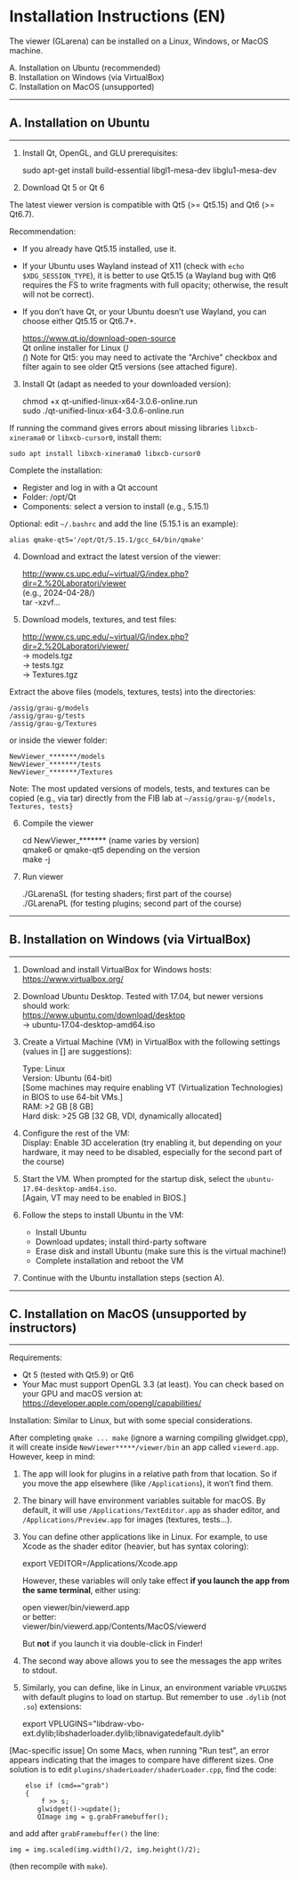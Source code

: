 # Installation Instructions (EN)

The viewer (GLarena) can be installed on a Linux, Windows, or MacOS machine.

A. Installation on Ubuntu (recommended)  
B. Installation on Windows (via VirtualBox)  
C. Installation on MacOS (unsupported)

---

## A. Installation on Ubuntu
--------------------------------------

1. Install Qt, OpenGL, and GLU prerequisites:

    sudo apt-get install build-essential libgl1-mesa-dev libglu1-mesa-dev

2. Download Qt 5 or Qt 6

The latest viewer version is compatible with Qt5 (>= Qt5.15) and Qt6 (>= Qt6.7).

Recommendation:  
  - If you already have Qt5.15 installed, use it.  
  - If your Ubuntu uses Wayland instead of X11 (check with `echo $XDG_SESSION_TYPE`), it is better to use Qt5.15 (a Wayland bug with Qt6 requires the FS to write fragments with full opacity; otherwise, the result will not be correct).  
  - If you don’t have Qt, or your Ubuntu doesn’t use Wayland, you can choose either Qt5.15 or Qt6.7+.

    https://www.qt.io/download-open-source  
    Qt online installer for Linux (*)  
    (*) Note for Qt5: you may need to activate the "Archive" checkbox and filter again to see older Qt5 versions (see attached figure).

3. Install Qt (adapt as needed to your downloaded version):

    chmod +x qt-unified-linux-x64-3.0.6-online.run  
    sudo ./qt-unified-linux-x64-3.0.6-online.run

If running the command gives errors about missing libraries `libxcb-xinerama0` or `libxcb-cursor0`, install them:

    sudo apt install libxcb-xinerama0 libxcb-cursor0

Complete the installation:  
  - Register and log in with a Qt account  
  - Folder: /opt/Qt  
  - Components: select a version to install (e.g., 5.15.1)

Optional: edit `~/.bashrc` and add the line (5.15.1 is an example):

    alias qmake-qt5='/opt/Qt/5.15.1/gcc_64/bin/qmake'

4. Download and extract the latest version of the viewer:

    http://www.cs.upc.edu/~virtual/G/index.php?dir=2.%20Laboratori/viewer  
    (e.g., 2024-04-28/)  
    tar -xzvf...

5. Download models, textures, and test files:

    http://www.cs.upc.edu/~virtual/G/index.php?dir=2.%20Laboratori/viewer/  
     -> models.tgz  
     -> tests.tgz  
     -> Textures.tgz

Extract the above files (models, textures, tests) into the directories:

    /assig/grau-g/models  
    /assig/grau-g/tests  
    /assig/grau-g/Textures

or inside the viewer folder:

    NewViewer_*******/models  
    NewViewer_*******/tests  
    NewViewer_*******/Textures

Note: The most updated versions of models, tests, and textures can be copied (e.g., via tar) directly from the FIB lab at `~/assig/grau-g/{models, Textures, tests}`

6. Compile the viewer

    cd NewViewer_******* (name varies by version)  
    qmake6 or qmake-qt5 depending on the version  
    make -j

7. Run viewer

    ./GLarenaSL (for testing shaders; first part of the course)  
    ./GLarenaPL (for testing plugins; second part of the course)

---

## B. Installation on Windows (via VirtualBox)
----------------------------------------------------------

1. Download and install VirtualBox for Windows hosts:  
    https://www.virtualbox.org/

2. Download Ubuntu Desktop. Tested with 17.04, but newer versions should work:  
    https://www.ubuntu.com/download/desktop  
     -> ubuntu-17.04-desktop-amd64.iso

3. Create a Virtual Machine (VM) in VirtualBox with the following settings (values in [] are suggestions):

    Type: Linux  
    Version: Ubuntu (64-bit)  
    [Some machines may require enabling VT (Virtualization Technologies) in BIOS to use 64-bit VMs.]  
    RAM: >2 GB [8 GB]  
    Hard disk: >25 GB [32 GB, VDI, dynamically allocated]

4. Configure the rest of the VM:  
    Display: Enable 3D acceleration (try enabling it, but depending on your hardware, it may need to be disabled, especially for the second part of the course)

5. Start the VM. When prompted for the startup disk, select the `ubuntu-17.04-desktop-amd64.iso`.  
   [Again, VT may need to be enabled in BIOS.]

6. Follow the steps to install Ubuntu in the VM:  
   - Install Ubuntu  
   - Download updates; install third-party software  
   - Erase disk and install Ubuntu (make sure this is the virtual machine!)  
   - Complete installation and reboot the VM

7. Continue with the Ubuntu installation steps (section A).

---

## C. Installation on MacOS (unsupported by instructors)
----------------------------------------------------------------------------------
Requirements:  
* Qt 5 (tested with Qt5.9) or Qt6  
* Your Mac must support OpenGL 3.3 (at least). You can check based on your GPU and macOS version at: https://developer.apple.com/opengl/capabilities/

Installation: Similar to Linux, but with some special considerations.

After completing `qmake ... make` (ignore a warning compiling glwidget.cpp), it will create inside `NewViewer*****/viewer/bin` an app called `viewerd.app`. However, keep in mind:

1. The app will look for plugins in a relative path from that location. So if you move the app elsewhere (like `/Applications`), it won’t find them.

2. The binary will have environment variables suitable for macOS. By default, it will use `/Applications/TextEditor.app` as shader editor, and `/Applications/Preview.app` for images (textures, tests...).

3. You can define other applications like in Linux. For example, to use Xcode as the shader editor (heavier, but has syntax coloring):

    export VEDITOR=/Applications/Xcode.app

   However, these variables will only take effect **if you launch the app from the same terminal**, either using:

    open viewer/bin/viewerd.app  
    or better:  
    viewer/bin/viewerd.app/Contents/MacOS/viewerd

   But **not** if you launch it via double-click in Finder!

4. The second way above allows you to see the messages the app writes to stdout.

5. Similarly, you can define, like in Linux, an environment variable `VPLUGINS` with default plugins to load on startup. But remember to use `.dylib` (not `.so`) extensions:

    export VPLUGINS="libdraw-vbo-ext.dylib;libshaderloader.dylib;libnavigatedefault.dylib"

[Mac-specific issue] On some Macs, when running "Run test", an error appears indicating that the images to compare have different sizes. One solution is to edit `plugins/shaderLoader/shaderLoader.cpp`, find the code:

        else if (cmd=="grab")
        {
            f >> s; 
           glwidget()->update();
           QImage img = g.grabFramebuffer();

and add after `grabFramebuffer()` the line:

    img = img.scaled(img.width()/2, img.height()/2);

(then recompile with `make`).